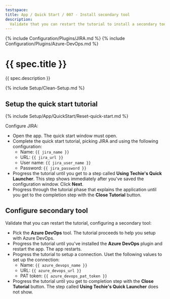 ```yaml
---
testspace:
title: App / Quick Start / 007 - Install secondary tool
description:
  Validate that you can restart the tutorial to install a secondary tool.
---
```


{% include Configuration/Plugins/JIRA.md %}
{% include Configuration/Plugins/Azure-DevOps.md %}

# {{ spec.title }}

{{ spec.description }}

{% include Setup/Clean-Setup.md %}

## Setup the quick start tutorial

{% include Setup/App/QuickStart/Reset-quick-start.md %}

Configure JIRA:

- Open the app. The quick start window must open.
- Complete the quick start tutorial, picking JIRA and using the following
  configuration:
  - Name: `{{ jira_name }}`
  - URL: `{{ jira_url }}`
  - User name: `{{ jira_user_name }}`
  - Password: `{{ jira_password }}`
- Progress the tutorial until you get to a step called **Using Techie's Quick
  Launcher**. This step shows immediately after you've saved the configuration
  window. Click **Next**.
- Progress through the tutorial phase that explains the application until you
  get to the completion step with the **Close Tutorial** button.

## Configure secondary tool

Validate that you can restart the tutorial, configuring a secondary tool:

- Pick the **Azure DevOps** tool. The tutorial proceeds to help you setup with
  Azure DevOps.
- Progress the tutorial until you've installed the **Azure DevOps** plugin and
  restart the app. The app restarts.
- Progress the tutorial to setup a connection. Uset the following values to set
  up the connection:
  - Name: `{{ azure_devops_name }}`
  - URL: `{{ azure_devops_url }}`
  - PAT token: `{{ azure_devops_pat_token }}`
- Progress the tutorial until you get to completion step with the **Close
  Tutorial** button. The step called **Using Techie's Quick Launcher** does not
  show.
